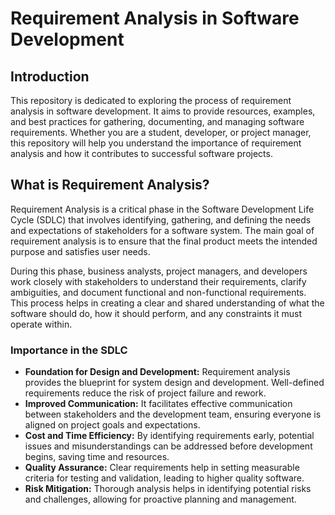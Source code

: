 # Requirement Analysis in Software Development

## Introduction

This repository is dedicated to exploring the process of requirement analysis in software development. It aims to provide resources, examples, and best practices for gathering, documenting, and managing software requirements. Whether you are a student, developer, or project manager, this repository will help you understand the importance of requirement analysis and how it contributes to successful software projects.

## What is Requirement Analysis?

Requirement Analysis is a critical phase in the Software Development Life Cycle (SDLC) that involves identifying, gathering, and defining the needs and expectations of stakeholders for a software system. The main goal of requirement analysis is to ensure that the final product meets the intended purpose and satisfies user needs.

During this phase, business analysts, project managers, and developers work closely with stakeholders to understand their requirements, clarify ambiguities, and document functional and non-functional requirements. This process helps in creating a clear and shared understanding of what the software should do, how it should perform, and any constraints it must operate within.

### Importance in the SDLC

- **Foundation for Design and Development:** Requirement analysis provides the blueprint for system design and development. Well-defined requirements reduce the risk of project failure and rework.
- **Improved Communication:** It facilitates effective communication between stakeholders and the development team, ensuring everyone is aligned on project goals and expectations.
- **Cost and Time Efficiency:** By identifying requirements early, potential issues and misunderstandings can be addressed before development begins, saving time and resources.
- **Quality Assurance:** Clear requirements help in setting measurable criteria for testing and validation, leading to higher quality software.
- **Risk Mitigation:** Thorough analysis helps in identifying potential risks and challenges, allowing for proactive planning and management.